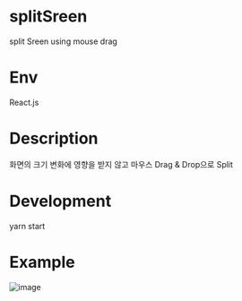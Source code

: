 # splitSreen
  split Sreen using mouse drag

# Env
  React.js

# Description
  화면의 크기 변화에 영향을 받지 않고 마우스 Drag & Drop으로 Split 

# Development
  yarn start
  
# Example
![image](https://user-images.githubusercontent.com/52990629/118115200-a16c0c80-b423-11eb-8c53-df325b5102b9.png)
